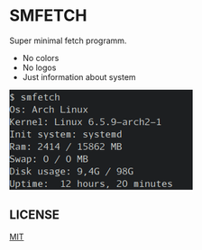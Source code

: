 # SMFETCH
Super minimal fetch programm.
- No colors
- No logos
- Just information about system

![Image](./image.png)
## LICENSE
[MIT](./LICENSE)
